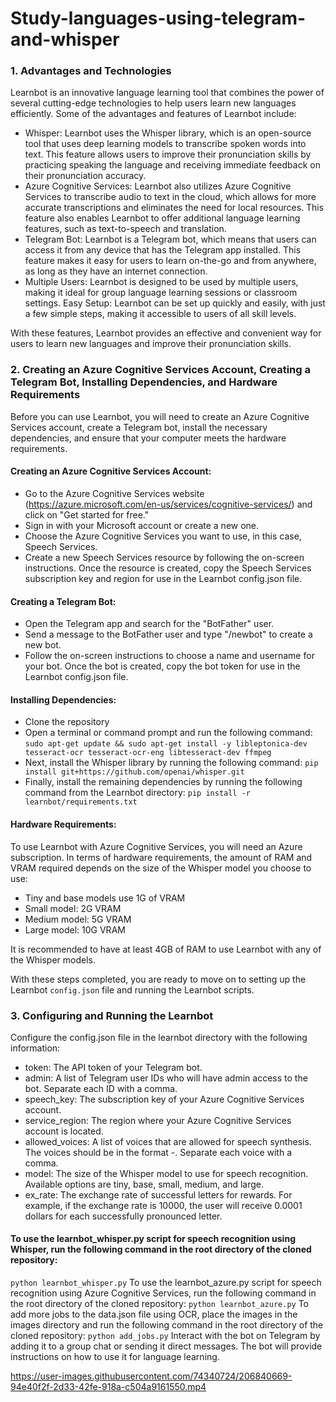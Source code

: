 # Study-languages-using-telegram-and-whisper

### 1. Advantages and Technologies

Learnbot is an innovative language learning tool that combines the power of several cutting-edge technologies to help users learn new languages efficiently. Some of the advantages and features of Learnbot include:

* Whisper: Learnbot uses the Whisper library, which is an open-source tool that uses deep learning models to transcribe spoken words into text. This feature allows users to improve their pronunciation skills by practicing speaking the language and receiving immediate feedback on their pronunciation accuracy.
* Azure Cognitive Services: Learnbot also utilizes Azure Cognitive Services to transcribe audio to text in the cloud, which allows for more accurate transcriptions and eliminates the need for local resources. This feature also enables Learnbot to offer additional language learning features, such as text-to-speech and translation.
* Telegram Bot: Learnbot is a Telegram bot, which means that users can access it from any device that has the Telegram app installed. This feature makes it easy for users to learn on-the-go and from anywhere, as long as they have an internet connection.
* Multiple Users: Learnbot is designed to be used by multiple users, making it ideal for group language learning sessions or classroom settings.
Easy Setup: Learnbot can be set up quickly and easily, with just a few simple steps, making it accessible to users of all skill levels.

With these features, Learnbot provides an effective and convenient way for users to learn new languages and improve their pronunciation skills.

### 2. Creating an Azure Cognitive Services Account, Creating a Telegram Bot, Installing Dependencies, and Hardware Requirements

Before you can use Learnbot, you will need to create an Azure Cognitive Services account, create a Telegram bot, install the necessary dependencies, and ensure that your computer meets the hardware requirements.

#### Creating an Azure Cognitive Services Account:

* Go to the Azure Cognitive Services website (https://azure.microsoft.com/en-us/services/cognitive-services/) and click on "Get started for free."
* Sign in with your Microsoft account or create a new one.
* Choose the Azure Cognitive Services you want to use, in this case, Speech Services.
* Create a new Speech Services resource by following the on-screen instructions.
Once the resource is created, copy the Speech Services subscription key and region for use in the Learnbot config.json file.

#### Creating a Telegram Bot:

* Open the Telegram app and search for the "BotFather" user.
* Send a message to the BotFather user and type "/newbot" to create a new bot.
* Follow the on-screen instructions to choose a name and username for your bot.
Once the bot is created, copy the bot token for use in the Learnbot config.json file.

#### Installing Dependencies:

* Clone the repository
* Open a terminal or command prompt and run the following command: ```sudo apt-get update && sudo apt-get install -y libleptonica-dev tesseract-ocr tesseract-ocr-eng libtesseract-dev ffmpeg```
* Next, install the Whisper library by running the following command: ```pip install git+https://github.com/openai/whisper.git```
* Finally, install the remaining dependencies by running the following command from the Learnbot directory: ```pip install -r learnbot/requirements.txt```

#### Hardware Requirements:

To use Learnbot with Azure Cognitive Services, you will need an Azure subscription. In terms of hardware requirements, the amount of RAM and VRAM required depends on the size of the Whisper model you choose to use:

* Tiny and base models use 1G of VRAM
* Small model: 2G VRAM
* Medium model: 5G VRAM
* Large model: 10G VRAM

It is recommended to have at least 4GB of RAM to use Learnbot with any of the Whisper models.

With these steps completed, you are ready to move on to setting up the Learnbot ```config.json``` file and running the Learnbot scripts.

### 3. Configuring and Running the Learnbot

Configure the config.json file in the learnbot directory with the following information:

* token: The API token of your Telegram bot.
* admin: A list of Telegram user IDs who will have admin access to the bot. Separate each ID with a comma.
* speech_key: The subscription key of your Azure Cognitive Services account.
* service_region: The region where your Azure Cognitive Services account is located.
* allowed_voices: A list of voices that are allowed for speech synthesis. The voices should be in the format <language>-<country>. Separate each voice with a comma.
* model: The size of the Whisper model to use for speech recognition. Available options are tiny, base, small, medium, and large.
* ex_rate: The exchange rate of successful letters for rewards. For example, if the exchange rate is 10000, the user will receive 0.0001 dollars for each successfully pronounced letter.

#### To use the learnbot_whisper.py script for speech recognition using Whisper, run the following command in the root directory of the cloned repository:

```python learnbot_whisper.py```
To use the learnbot_azure.py script for speech recognition using Azure Cognitive Services, run the following command in the root directory of the cloned repository:
```python learnbot_azure.py```
To add more jobs to the data.json file using OCR, place the images in the images directory and run the following command in the root directory of the cloned repository:
```python add_jobs.py```
Interact with the bot on Telegram by adding it to a group chat or sending it direct messages. The bot will provide instructions on how to use it for language learning.

https://user-images.githubusercontent.com/74340724/206840669-94e40f2f-2d33-42fe-918a-c504a9161550.mp4
